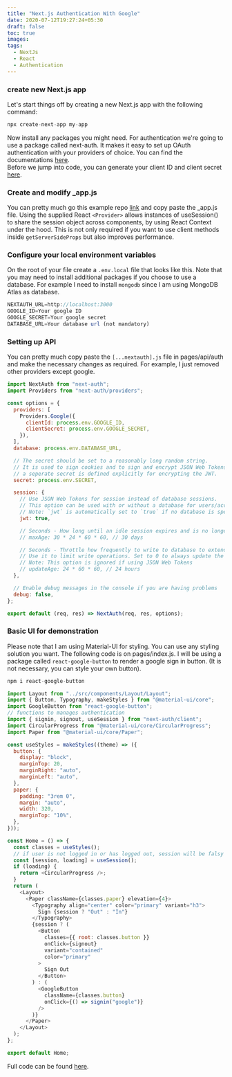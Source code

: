 ```yaml
---
title: "Next.js Authentication With Google"
date: 2020-07-12T19:27:24+05:30
draft: false
toc: true
images:
tags:
  - NextJs
  - React
  - Authentication
---
```


### create new Next.js app

Let's start things off by creating a new Next.js app with the following command:

```javascript
npx create-next-app my-app
```

Now install any packages you might need. For authentication we're going to use a package called next-auth. It makes it easy to set up OAuth authentication with your providers of choice. You can find the documentations [here](https://next-auth.js.org/).  
Before we jump into code, you can generate your client ID and client secret [here](https://console.developers.google.com/apis/credentials).

### Create and modify \_app.js

You can pretty much go this example repo [link](https://github.com/iaincollins/next-auth-example) and copy paste the \_app.js file. Using the supplied React `<Provider>` allows instances of useSession() to share the session object across components, by using React Context under the hood. This is not only required if you want to use client methods inside `getServerSideProps` but also improves performance.

### Configure your local environment variables

On the root of your file create a `.env.local` file that looks like this. Note that you may need to install additional packages if you choose to use a database. For example I need to install `mongodb` since I am using MongoDB Atlas as database.

```javascript
NEXTAUTH_URL=http://localhost:3000
GOOGLE_ID=Your google ID
GOOGLE_SECRET=Your google secret
DATABASE_URL=Your database url (not mandatory)
```

### Setting up API

You can pretty much copy paste the `[...nextauth].js` file in pages/api/auth and make the necessary changes as required. For example, I just removed other providers except google.

```javascript
import NextAuth from "next-auth";
import Providers from "next-auth/providers";

const options = {
  providers: [
    Providers.Google({
      clientId: process.env.GOOGLE_ID,
      clientSecret: process.env.GOOGLE_SECRET,
    }),
  ],
  database: process.env.DATABASE_URL,

  // The secret should be set to a reasonably long random string.
  // It is used to sign cookies and to sign and encrypt JSON Web Tokens, unless
  // a seperate secret is defined explicitly for encrypting the JWT.
  secret: process.env.SECRET,

  session: {
    // Use JSON Web Tokens for session instead of database sessions.
    // This option can be used with or without a database for users/accounts.
    // Note: `jwt` is automatically set to `true` if no database is specified.
    jwt: true,

    // Seconds - How long until an idle session expires and is no longer valid.
    // maxAge: 30 * 24 * 60 * 60, // 30 days

    // Seconds - Throttle how frequently to write to database to extend a session.
    // Use it to limit write operations. Set to 0 to always update the database.
    // Note: This option is ignored if using JSON Web Tokens
    // updateAge: 24 * 60 * 60, // 24 hours
  },

  // Enable debug messages in the console if you are having problems
  debug: false,
};

export default (req, res) => NextAuth(req, res, options);
```

### Basic UI for demonstration

Please note that I am using Material-UI for styling. You can use any styling solution you want. The following code is on pages/index.js. I will be using a package called `react-google-button` to render a google sign in button. (It is not necessary, you can style your own button).

```javascript
npm i react-google-button
```

```javascript
import Layout from "../src/components/Layout/Layout";
import { Button, Typography, makeStyles } from "@material-ui/core";
import GoogleButton from "react-google-button";
// functions to manages authentication
import { signin, signout, useSession } from "next-auth/client";
import CircularProgress from "@material-ui/core/CircularProgress";
import Paper from "@material-ui/core/Paper";

const useStyles = makeStyles((theme) => ({
  button: {
    display: "block",
    marginTop: 20,
    marginRight: "auto",
    marginLeft: "auto",
  },
  paper: {
    padding: "3rem 0",
    margin: "auto",
    width: 320,
    marginTop: "10%",
  },
}));

const Home = () => {
  const classes = useStyles();
  // if user is not logged in or has logged out, session will be falsy
  const [session, loading] = useSession();
  if (loading) {
    return <CircularProgress />;
  }
  return (
    <Layout>
      <Paper className={classes.paper} elevation={4}>
        <Typography align="center" color="primary" variant="h3">
          Sign {session ? "Out" : "In"}
        </Typography>
        {session ? (
          <Button
            classes={{ root: classes.button }}
            onClick={signout}
            variant="contained"
            color="primary"
          >
            Sign Out
          </Button>
        ) : (
          <GoogleButton
            className={classes.button}
            onClick={() => signin("google")}
          />
        )}
      </Paper>
    </Layout>
  );
};

export default Home;
```

Full code can be found [here](https://github.com/confusedwdeveloper/dream-book).
